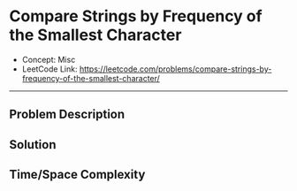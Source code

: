 # Compare Strings by Frequency of the Smallest Character

- Concept: Misc
- LeetCode Link: https://leetcode.com/problems/compare-strings-by-frequency-of-the-smallest-character/

---

## Problem Description

## Solution

## Time/Space Complexity

